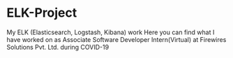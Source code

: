# ELK-Project
My ELK (Elasticsearch, Logstash, Kibana) work
Here you can find what I have worked on as Associate Software Developer Intern(Virtual) at Firewires Solutions Pvt. Ltd. during COVID-19
